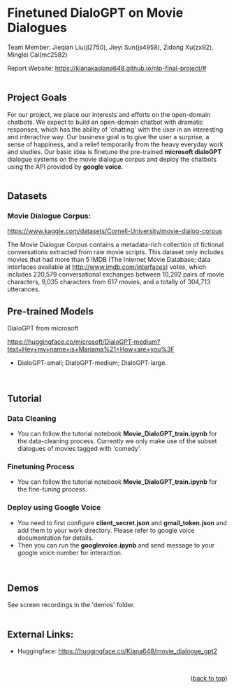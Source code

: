 # Finetuned DialoGPT on Movie Dialogues
Team Member: Jieqian Liu(jl2750), Jieyi Sun(js4958), Zidong Xu(zx92), Minglei Cai(mc2582)

Report Website: https://kianakaslana648.github.io/nlp-final-project/#
<br /> <br /> 


## Project Goals
For our project, we place our interests and efforts on the open-domain chatbots. We expect to build an open-domain chatbot with dramatic responses, which has the ability of 'chatting' with the user in an interesting and interactive way. Our business goal is to give the user a surprise, a sense of happiness, and a relief temporarily from the heavy everyday work and studies. Our basic idea is finetune the pre-trained **microsoft dialoGPT** dialogue systems on the movie dialogue corpus and deploy the chatbots using the API provided by **google voice**.
<br /> <br /> 


## Datasets
### Movie Dialogue Corpus:
https://www.kaggle.com/datasets/Cornell-University/movie-dialog-corpus

The Movie Dialogue Corpus contains a metadata-rich collection of fictional conversations extracted from raw movie scripts. This dataset only includes movies that had more than 5 IMDB (The Internet Movie Database; data interfaces available at http://www.imdb.com/interfaces) votes, which includes 220,579 conversational exchanges between 10,292 pairs of movie characters, 9,035 characters from 617 movies, and a totally of 304,713 utterances.
<br /> 


## Pre-trained Models
DialoGPT from microsoft

https://huggingface.co/microsoft/DialoGPT-medium?text=Hey+my+name+is+Mariama%21+How+are+you%3F

* DialoGPT-small; DialoGPT-medium; DialoGPT-large.
<br /> 


## Tutorial

### Data Cleaning
* You can follow the tutorial notebook **Movie_DialoGPT_train.ipynb** for the data-cleaning process. Currently we only make use of the subset dialogues of movies tagged with 'comedy'.

### Finetuning Process
* You can follow the tutorial notebook **Movie_DialoGPT_train.ipynb** for the fine-tuning process.

### Deploy using Google Voice
* You need to first configure **client_secret.json** and **gmail_token.json** and add them to your work directory. Please refer to google voice documentation for details.
* Then you can run the **googlevoice.ipynb** and send message to your google voice number for interaction.
<br /> 


## Demos
See screen recordings in the 'demos' folder.
<br /><br /> 

## External Links:
* Huggingface: https://huggingface.co/Kiana648/movie_dialogue_gpt2
<br />

<p align="right">(<a href="#readme-top">back to top</a>)</p>


